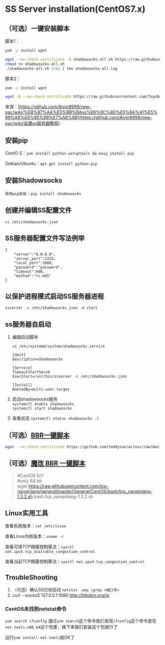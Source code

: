 # SS Server installation(CentOS7.x)

## （可选）一键安装脚本

脚本1：

```bash
yum -y install wget

wget --no-check-certificate -O shadowsocks-all.sh https://raw.githubusercontent.com/teddysun/shadowsocks_install/master/shadowsocks-all.sh
chmod +x shadowsocks-all.sh
./shadowsocks-all.sh 2>&1 | tee shadowsocks-all.log
```



脚本2：

```bash
yum -y install wget

wget -N --no-check-certificate https://raw.githubusercontent.com/ToyoDAdoubi/doubi/master/ssr.sh && chmod +x ssr.sh && bash ssr.sh
```

来源：[https://github.com/Alvin9999/new-pac/wiki/%E8%87%AA%E5%BB%BAss%E6%9C%8D%E5%8A%A1%E5%99%A8%E6%95%99%E7%A8%8B](https://github.com/Alvin9999/new-pac/wiki/自建ss服务器教程)

## 安装pip

CentO S：`yum install python-setuptools && easy_install pip`

Debian/Ubuntu：`apt-get install python-pip`

## 安装Shadowsocks
`使用pip安装`：`pip install shadowsocks`

## 创建并编辑SS配置文件
`vi /etc/shadowsocks.json`

## SS服务器配置文件写法例举
```
{
    "server":"0.0.0.0",
    "server_port":2333,
    "local_port":1080,
    "password":"password",
    "timeout":600,
    "method":"rc-md5"
}
```

## 以保护进程模式启动SS服务器进程
`ssserver -c /etc/shadowsocks.json -d start`

## ss服务器自启动
1. 编辑启动脚本

	`vi /etc/systemd/system/shadowsocks.service`
	
	```
	[Unit]
	Description=Shadowsocks
	
	[Service]
	TimeoutStartSec=0
	ExecStart=/usr/bin/ssserver -c /etc/shadowsocks.json
	
	[Install]
	WantedBy=multi-user.target
	```

2. 启动shadowsocks服务  
	`systemctl enable shadowsocks`  
	`systemctl start shadowsocks`

3. 查看状态
`systemctl status shadowsocks -l`

## （可选）[BBR一键脚本](https://github.com/teddysun/across)

```bash
wget --no-check-certificate https://github.com/teddysun/across/raw/master/bbr.sh && chmod +x bbr.sh && ./bbr.sh
```

## （可选）[魔改 BBR 一键脚本](https://github.com/tcp-nanqinlang/wiki/wiki/general)

>#CentOS 6/7  
#only 64 bit  
wget https://raw.githubusercontent.com/tcp-nanqinlang/general/master/General/CentOS/bash/tcp_nanqinlang-1.3.2.sh
bash tcp_nanqinlang-1.3.2.sh



## Linux实用工具
查看系统版本：`cat /etc/issue`

查看Linux内核版本：`uname -r`  

查看可用TCP拥塞控制算法：`sysctl net.ipv4.tcp_available_congestion_control`  

查看当前TCP拥塞控制算法：`sysctl net.ipv4.tcp_congestion_control`


## TroubleShooting
1. （可选）确认SS已经启动
	`netstat -anp |grep <端口号>`
2. curl --socks5 127.0.0.1:1080 http://httpbin.org/ip

### CentOS未找到netstat命令
`yum search ifconfig`
通过`yum search`这个命令我们发现`ifconfig`这个命令是在`net-tools.x86_64`这个包里，接下来我们安装这个包就行了

运行`yum install net-tools`就OK了